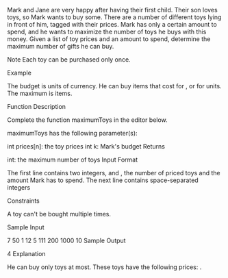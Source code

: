 Mark and Jane are very happy after having their first child. Their son loves toys, so Mark wants to buy some. There are a number of different toys lying in front of him, tagged with their prices. Mark has only a certain amount to spend, and he wants to maximize the number of toys he buys with this money. Given a list of toy prices and an amount to spend, determine the maximum number of gifts he can buy.

Note Each toy can be purchased only once.

Example


The budget is  units of currency. He can buy items that cost  for , or  for  units. The maximum is  items.

Function Description

Complete the function maximumToys in the editor below.

maximumToys has the following parameter(s):

int prices[n]: the toy prices
int k: Mark's budget
Returns

int: the maximum number of toys
Input Format

The first line contains two integers,  and , the number of priced toys and the amount Mark has to spend.
The next line contains  space-separated integers 

Constraints




A toy can't be bought multiple times.

Sample Input

7 50
1 12 5 111 200 1000 10
Sample Output

4
Explanation

He can buy only  toys at most. These toys have the following prices: .